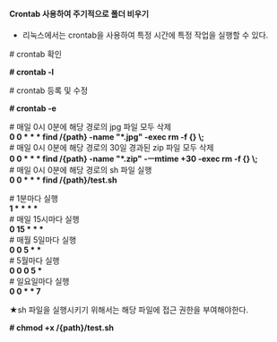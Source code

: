 #### **Crontab 사용하여 주기적으로 폴더 비우기**

-   리눅스에서는 crontab을 사용하여 특정 시간에 특정 작업을 실행할 수 있다.

\# crontab 확인

**\# crontab -l** 

\# crontab 등록 및 수정

**# crontab -e**

\# 매일 0시 0분에 해당 경로의 jpg 파일 모두 삭제  
**0 0 \* \* \* find /{path} -name "\*.jpg" -exec rm -f {} \\;**  
\# 매일 0시 0분에 해당 경로의 30일 경과된 zip 파일 모두 삭제  
**0 0 \* \* \* find /{path} -name "\*.zip" -ㅡmtime +30 -exec rm -f {} \\;**  
# 매일 0시 0분에 해당 경로의 sh 파일 실행  
**0 0 \* \* \* find /{path}/test.sh**

# 1분마다 실행  
**1 \* \* \* \***  
# 매일 15시마다 실행  
**0 15 \* \* \***   
# 매월 5일마다 실행  
**0 0 5 \* \***  
# 5월마다 실행  
**0 0 0 5 \***  
# 일요일마다 실행  
**0 0 \* \* 7**

★sh 파일을 실행시키기 위해서는 해당 파일에 접근 권한을 부여해야한다.

**\# chmod +x /{path}/test.sh**